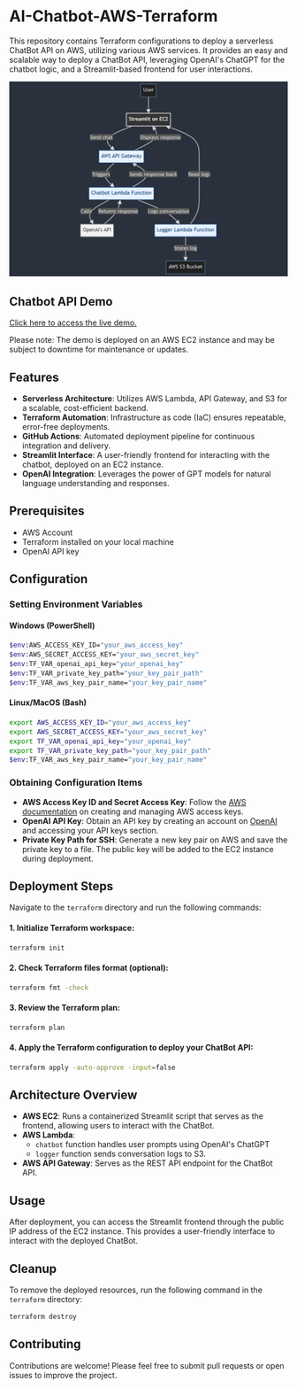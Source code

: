 # AI-Chatbot-AWS-Terraform

This repository contains Terraform configurations to deploy a serverless ChatBot API on AWS, utilizing various AWS services. It provides an easy and scalable way to deploy a ChatBot API, leveraging OpenAI's ChatGPT for the chatbot logic, and a Streamlit-based frontend for user interactions.

![alt text](https://github.com/kwonzweig/AI-Chatbot-AWS-Terraform/blob/master/flow_diagram.png?raw=true)

## Chatbot API Demo
[Click here to access the live demo.](http://ec2-3-85-135-173.compute-1.amazonaws.com/)

Please note: The demo is deployed on an AWS EC2 instance and may be subject to downtime for maintenance or updates. 

## Features

- **Serverless Architecture**: Utilizes AWS Lambda, API Gateway, and S3 for a scalable, cost-efficient backend.
- **Terraform Automation**: Infrastructure as code (IaC) ensures repeatable, error-free deployments.
- **GitHub Actions**: Automated deployment pipeline for continuous integration and delivery.
- **Streamlit Interface**: A user-friendly frontend for interacting with the chatbot, deployed on an EC2 instance.
- **OpenAI Integration**: Leverages the power of GPT models for natural language understanding and responses.

## Prerequisites

- AWS Account
- Terraform installed on your local machine
- OpenAI API key

## Configuration

### Setting Environment Variables

#### Windows (PowerShell)

```bash
$env:AWS_ACCESS_KEY_ID="your_aws_access_key"
$env:AWS_SECRET_ACCESS_KEY="your_aws_secret_key"
$env:TF_VAR_openai_api_key="your_openai_key"
$env:TF_VAR_private_key_path="your_key_pair_path"
$env:TF_VAR_aws_key_pair_name="your_key_pair_name"
```

#### Linux/MacOS (Bash)

```bash
export AWS_ACCESS_KEY_ID="your_aws_access_key"
export AWS_SECRET_ACCESS_KEY="your_aws_secret_key"
export TF_VAR_openai_api_key="your_openai_key"
export TF_VAR_private_key_path="your_key_pair_path"
$env:TF_VAR_aws_key_pair_name="your_key_pair_name"
```

### Obtaining Configuration Items

- **AWS Access Key ID and Secret Access Key**: Follow the [AWS documentation](https://docs.aws.amazon.com/IAM/latest/UserGuide/id_credentials_access-keys.html) on creating and managing AWS access keys.
- **OpenAI API Key**: Obtain an API key by creating an account on [OpenAI](https://openai.com/) and accessing your API keys section.
- **Private Key Path for SSH**: Generate a new key pair on AWS and save the private key to a file. The public key will be added to the EC2 instance during deployment.

## Deployment Steps

Navigate to the `terraform` directory and run the following commands:

#### 1. Initialize Terraform workspace:

```bash
terraform init
```

#### 2. Check Terraform files format (optional):

```bash
terraform fmt -check
```

#### 3. Review the Terraform plan:

```bash
terraform plan
```

#### 4. Apply the Terraform configuration to deploy your ChatBot API:

```bash
terraform apply -auto-approve -input=false
```

## Architecture Overview

- **AWS EC2**: Runs a containerized Streamlit script that serves as the frontend, allowing users to interact with the ChatBot.
- **AWS Lambda**: 
  - `chatbot` function handles user prompts using OpenAI's ChatGPT
  - `logger` function sends conversation logs to S3.
- **AWS API Gateway**: Serves as the REST API endpoint for the ChatBot API.

## Usage

After deployment, you can access the Streamlit frontend through the public IP address of the EC2 instance. This provides a user-friendly interface to interact with the deployed ChatBot.

## Cleanup

To remove the deployed resources, run the following command in the `terraform` directory:

```bash
terraform destroy
```

## Contributing

Contributions are welcome! Please feel free to submit pull requests or open issues to improve the project.

